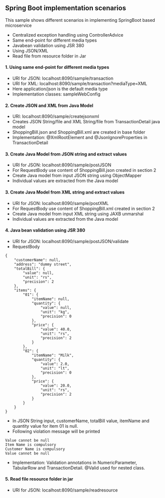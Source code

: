 ## Spring Boot implementation scenarios
This sample shows different scenarios in implementing SpringBoot based microservice
- Centralized exception handling using ControllerAdvice
- Same end-point for different media types
- Javabean validation using JSR 380
- Using JSON/XML
- Read file from resource folder in Jar 

#### 1. Using same end-point for different media types
- URI for JSON: localhost:8090/sample/transaction
- URI for XML: localhost:8090/sample/transaction?mediaType=XML
- Here application/json is the default media type
- Implementation classes: sampleWebConfig
#### 2. Create JSON and XML from Java Model
- URI: localhost:8090/sample/createjsonxml
- Creates JSON String/file and XML String/file from TransactionDetail java model
- ShoppingBill.json and ShoppingBill.xml are created in base folder
- Implementation: @XmlRootElement and @JsonIgnoreProperties in TransactionDetail
#### 3. Create Java Model from JSON string and extract values
- URI for JSON: localhost:8090/sample/postJSON
- For RequestBody use content of ShoppingBill.json created in section 2
- Create Java model from input JSON string using ObjectMapper
- Individual values are extracted from the Java model
#### 3. Create Java Model from XML string and extract values
- URI for JSON: localhost:8090/sample/postXML
- For RequestBody use content of ShoppingBill.xml created in section 2
- Create Java model from input XML string using JAXB unmarshal
- Individual values are extracted from the Java model
#### 4. Java bean validation using JSR 380
- URI for JSON: localhost:8090/sample/postJSON/validate
- RequestBody
```
{
	"customerName": null,
	"address": "dummy street",
	"totalBill": {
		"value": null,
		"unit": "rs",
		"precision": 2
	},
	"items": {
		"01": {
			"itemName": null,
			"quantity": {
				"value": null,
				"unit": "kg",
				"precision": 0
			},
			"price": {
				"value": 40.0,
				"unit": "rs",
				"precision": 2
			}
		},
		"02": {
			"itemName": "Milk",
			"quantity": {
				"value": 2.0,
				"unit": "lt",
				"precision": 0
			},
			"price": {
				"value": 20.0,
				"unit": "rs",
				"precision": 2
			}
		}
	}
}
```
- In JSON String input, customerName, totalBill value, itemName and quantity value for item 01 is null.
- Following violation message will be printed
```
Value cannot be null
Item Name is compulsory
Customer Name is compulsory
Value cannot be null
```
- Implementation: Validation annotations in NumericParameter, TabularRow and TransactionDetail. @Valid used for nested class.
#### 5. Read file resource folder in jar
- URI for JSON: localhost:8090/sample/readresource

